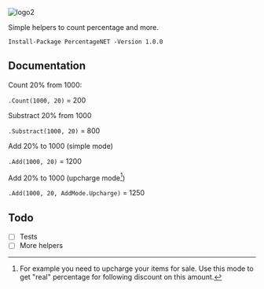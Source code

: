 ![logo2](https://user-images.githubusercontent.com/644179/196201277-cad519b5-db00-4e5f-be3f-c478b3082200.png)

Simple helpers to count percentage and more.

`Install-Package PercentageNET -Version 1.0.0`

## Documentation

Count 20% from 1000:

`.Count(1000, 20)` = 200

Substract 20% from 1000

`.Substract(1000, 20)` = 800

Add 20% to 1000 (simple mode)

`.Add(1000, 20)` = 1200

Add 20% to 1000 (upcharge mode[^1])

`.Add(1000, 20, AddMode.Upcharge)` = 1250

## Todo
- [ ] Tests
- [ ] More helpers

[^1]: For example you need to upcharge your items for sale. Use this mode to get "real" percentage for following discount on this amount.
